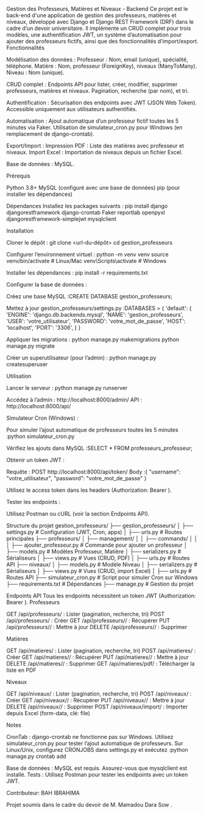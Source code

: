 Gestion des Professeurs, Matières et Niveaux - Backend
Ce projet est le back-end d'une application de gestion des professeurs, matières et niveaux, développé avec Django et Django REST Framework (DRF) dans le cadre d’un devoir universitaire. Il implémente un CRUD complet pour trois modèles, une authentification JWT, un système d’automatisation pour ajouter des professeurs fictifs, ainsi que des fonctionnalités d’import/export.
Fonctionnalités

Modélisation des données :
Professeur : Nom, email (unique), spécialité, téléphone.
Matière : Nom, professeur (ForeignKey), niveaux (ManyToMany).
Niveau : Nom (unique).


CRUD complet :
Endpoints API pour lister, créer, modifier, supprimer professeurs, matières et niveaux.
Pagination, recherche (par nom), et tri.


Authentification :
Sécurisation des endpoints avec JWT (JSON Web Token).
Accessible uniquement aux utilisateurs authentifiés.


Automatisation :
Ajout automatique d’un professeur fictif toutes les 5 minutes via Faker.
Utilisation de simulateur_cron.py pour Windows (en remplacement de django-crontab).


Export/Import :
Impression PDF : Liste des matières avec professeur et niveaux.
Import Excel : Importation de niveaux depuis un fichier Excel.


Base de données : MySQL.

Prérequis

Python 3.8+
MySQL (configuré avec une base de données)
pip (pour installer les dépendances)

Dépendances
Installez les packages suivants :
pip install django djangorestframework django-crontab Faker reportlab openpyxl djangorestframework-simplejwt mysqlclient

Installation

Cloner le dépôt :
git clone <url-du-dépôt>
cd gestion_professeurs


Configurer l’environnement virtuel :
python -m venv venv
source venv/bin/activate  # Linux/Mac
venv\Scripts\activate  # Windows


Installer les dépendances :
pip install -r requirements.txt


Configurer la base de données :

Créez une base MySQL :CREATE DATABASE gestion_professeurs;


Mettez à jour gestion_professeurs/settings.py :DATABASES = {
    'default': {
        'ENGINE': 'django.db.backends.mysql',
        'NAME': 'gestion_professeurs',
        'USER': 'votre_utilisateur',
        'PASSWORD': 'votre_mot_de_passe',
        'HOST': 'localhost',
        'PORT': '3306',
    }
}




Appliquer les migrations :
python manage.py makemigrations
python manage.py migrate


Créer un superutilisateur (pour l’admin) :
python manage.py createsuperuser



Utilisation

Lancer le serveur :
python manage.py runserver


Accédez à l’admin : http://localhost:8000/admin/
API : http://localhost:8000/api/


Simulateur Cron (Windows) :

Pour simuler l’ajout automatique de professeurs toutes les 5 minutes :python simulateur_cron.py


Vérifiez les ajouts dans MySQL :SELECT * FROM professeurs_professeur;




Obtenir un token JWT :

Requête : POST http://localhost:8000/api/token/
Body :{
    "username": "votre_utilisateur",
    "password": "votre_mot_de_passe"
}


Utilisez le access token dans les headers (Authorization: Bearer <token>).


Tester les endpoints :

Utilisez Postman ou cURL (voir la section Endpoints API).



Structure du projet
gestion_professeurs/
├── gestion_professeurs/
│   ├── settings.py        # Configuration (JWT, Cron, apps)
│   ├── urls.py            # Routes principales
├── professeurs/
│   ├── management/
│   │   ├── commands/
│   │   │   ├── ajouter_professeur.py  # Commande pour ajouter un professeur
│   ├── models.py          # Modèles Professeur, Matière
│   ├── serializers.py     # Sérialiseurs
│   ├── views.py           # Vues (CRUD, PDF)
│   ├── urls.py            # Routes API
├── niveaux/
│   ├── models.py          # Modèle Niveau
│   ├── serializers.py     # Sérialiseurs
│   ├── views.py           # Vues (CRUD, import Excel)
│   ├── urls.py            # Routes API
├── simulateur_cron.py     # Script pour simuler Cron sur Windows
├── requirements.txt       # Dépendances
├── manage.py              # Gestion du projet

Endpoints API
Tous les endpoints nécessitent un token JWT (Authorization: Bearer <token>).
Professeurs

GET /api/professeurs/ : Lister (pagination, recherche, tri)
POST /api/professeurs/ : Créer
GET /api/professeurs/<id>/ : Récupérer
PUT /api/professeurs/<id>/ : Mettre à jour
DELETE /api/professeurs/<id>/ : Supprimer

Matières

GET /api/matieres/ : Lister (pagination, recherche, tri)
POST /api/matieres/ : Créer
GET /api/matieres/<id>/ : Récupérer
PUT /api/matieres/<id>/ : Mettre à jour
DELETE /api/matieres/<id>/ : Supprimer
GET /api/matieres/pdf/ : Télécharger la liste en PDF

Niveaux

GET /api/niveaux/ : Lister (pagination, recherche, tri)
POST /api/niveaux/ : Créer
GET /api/niveaux/<id>/ : Récupérer
PUT /api/niveaux/<id>/ : Mettre à jour
DELETE /api/niveaux/<id>/ : Supprimer
POST /api/niveaux/import/ : Importer depuis Excel (form-data, clé: file)

Notes

CronTab : django-crontab ne fonctionne pas sur Windows. Utilisez simulateur_cron.py pour tester l’ajout automatique de professeurs. Sur Linux/Unix, configurez CRONJOBS dans settings.py et exécutez :python manage.py crontab add


Base de données : MySQL est requis. Assurez-vous que mysqlclient est installé.
Tests : Utilisez Postman pour tester les endpoints avec un token JWT.

Contributeur: BAH IBRAHIMA <Mamba>


Projet soumis dans le cadre du devoir de M. Mamadou Dara Sow
.
